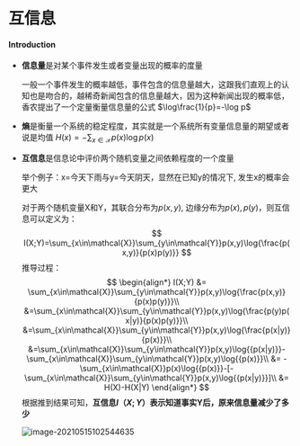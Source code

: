 # 互信息

#### Introduction

* **信息量**是对某个事件发生或者变量出现的概率的度量

  一般一个事件发生的概率越低，事件包含的信息量越大，这跟我们直观上的认知也是吻合的，越稀奇新闻包含的信息量越大，因为这种新闻出现的概率低，香农提出了一个定量衡量信息量的公式 $\log\frac{1}{p}=-\log p$

* **熵**是衡量一个系统的稳定程度，其实就是一个系统所有变量信息量的期望或者说是均值 $H(x)=-\sum_{x\in\mathcal{X}}p(x)\log{p(x)}$

* **互信息**是信息论中评价两个随机变量之间依赖程度的一个度量

  举个例子：x=今天下雨与y=今天阴天，显然在已知y的情况下, 发生x的概率会更大

  对于两个随机变量X和Y，其联合分布为$p(x,y)$, 边缘分布为$p(x),p(y)$，则互信息可以定义为：
  $$
  I(X;Y)=\sum_{x\in\mathcal{X}}\sum_{y\in\mathcal{Y}}p(x,y)\log{\frac{p(x,y)}{p(x)p(y)}}
  $$
  推导过程：
  $$
  \begin{align*}
  I(X;Y) &= \sum_{x\in\mathcal{X}}\sum_{y\in\mathcal{Y}}p(x,y)\log{\frac{p(x,y)}{p(x)p(y)}}\\
  &=\sum_{x\in\mathcal{X}}\sum_{y\in\mathcal{Y}}p(x,y)\log{\frac{p(y)p(x|y)}{p(x)p(y)}}\\ &=\sum_{x\in\mathcal{X}}\sum_{y\in\mathcal{Y}}p(x,y)\log{\frac{p(x|y)}{p(x)}}\\
  &=\sum_{x\in\mathcal{X}}\sum_{y\in\mathcal{Y}}p(x,y)\log{{p(x|y)}}-\sum_{x\in\mathcal{X}}\sum_{y\in\mathcal{Y}}p(x,y)\log{{p(x)}}\\ &= -\sum_{x\in\mathcal{X}}p(x)\log{{p(x)}}-[-\sum_{x\in\mathcal{X}}\sum_{y\in\mathcal{Y}}p(x,y)\log{{p(x|y)}}]\\
  &= H(X)-H(X|Y)
  \end{align*}
  $$
  根据推到结果可知，**互信息$I（X;Y）$表示知道事实Y后，原来信息量减少了多少**

  ![image-20210515102544635](%E4%BA%92%E4%BF%A1%E6%81%AF.assets/image-20210515102544635.png)
